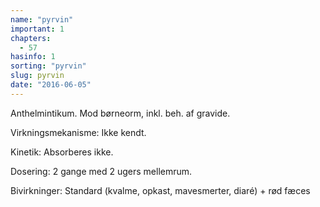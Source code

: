 ```yaml
---
name: "pyrvin"
important: 1
chapters:  
  - 57
hasinfo: 1
sorting: "pyrvin"
slug: pyrvin
date: "2016-06-05"
---
```


Anthelmintikum. Mod børneorm, inkl. beh. af gravide.

Virkningsmekanisme: Ikke kendt.

Kinetik: Absorberes ikke.

Dosering: 2 gange med 2 ugers mellemrum.

Bivirkninger: Standard (kvalme, opkast, mavesmerter, diaré) + rød fæces


